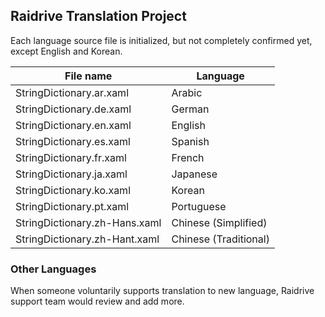 ## Raidrive Translation Project

Each language source file is initialized, but not completely confirmed yet, except English and Korean.

File name | Language
----------|---------
StringDictionary.ar.xaml | Arabic
StringDictionary.de.xaml | German
StringDictionary.en.xaml | English
StringDictionary.es.xaml | Spanish
StringDictionary.fr.xaml | French
StringDictionary.ja.xaml | Japanese
StringDictionary.ko.xaml | Korean
StringDictionary.pt.xaml | Portuguese
StringDictionary.zh-Hans.xaml | Chinese (Simplified)
StringDictionary.zh-Hant.xaml | Chinese (Traditional)

### Other Languages 
When someone voluntarily supports translation to new language, Raidrive support team would review and add more.